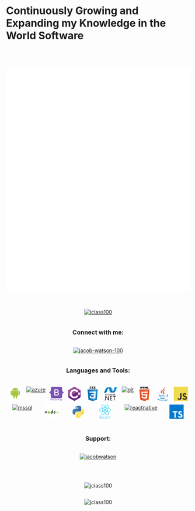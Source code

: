 <style>
    .metrics {
        display: flex;
        justify-content: space-evenly;
        align-items: center;
        flex-wrap: wrap;
        padding: 2rem;
        width: 100%;
    }
    .metrics img {
    }
    .body {
        display: flex;
        justify-content: space-evenly;
        align-items: center;
        flex-flow: column wrap;
    }
    .languagesAndTools {
        display: flex;
        flex-wrap: wrap;
        justify-content: space-around;
    }
    .languagesAndTools a {
        padding: 0.2rem;
    }

</style>
<div class="body">
    <h1>Continuously Growing and Expanding my Knowledge in the World Software</h3>
    <br>

<div class="metrics">
    <img src="/metrics.plugin.isocalendar.svg" alt="Metrics">
    <img src="/github-metrics.svg" alt="Metrics" >
</div>

<p> 
    <a href="https://github.com/ryo-ma/github-profile-trophy"><img src="https://github-profile-trophy.vercel.app/?username=jclass100" alt="jclass100" /></a> 
</p>

<h3>Connect with me:</h3>
<p >
    <a href="https://linkedin.com/in/jacob-watson-100" target="blank"><img  src="https://raw.githubusercontent.com/rahuldkjain/github-profile-readme-generator/master/src/images/icons/Social/linked-in-alt.svg" alt="jacob-watson-100" height="30" width="40" /></a>
</p>

<h3 >Languages and Tools:</h3>
<p class="languagesAndTools"> 
    <a href="https://developer.android.com" target="_blank" rel="noreferrer"> <img src="https://raw.githubusercontent.com/devicons/devicon/master/icons/android/android-original-wordmark.svg" alt="android" width="40" height="40"/> </a> 
    <a href="https://azure.microsoft.com/en-in/" target="_blank" rel="noreferrer"> <img src="https://www.vectorlogo.zone/logos/microsoft_azure/microsoft_azure-icon.svg" alt="azure" width="40" height="40"/> </a> 
    <a href="https://getbootstrap.com" target="_blank" rel="noreferrer"> <img src="https://raw.githubusercontent.com/devicons/devicon/master/icons/bootstrap/bootstrap-plain-wordmark.svg" alt="bootstrap" width="40" height="40"/> </a> 
    <a href="https://www.w3schools.com/cs/" target="_blank" rel="noreferrer"> <img src="https://raw.githubusercontent.com/devicons/devicon/master/icons/csharp/csharp-original.svg" alt="csharp" width="40" height="40"/> </a> 
    <a href="https://www.w3schools.com/css/" target="_blank" rel="noreferrer"> <img src="https://raw.githubusercontent.com/devicons/devicon/master/icons/css3/css3-original-wordmark.svg" alt="css3" width="40" height="40"/> </a> 
    <a href="https://dotnet.microsoft.com/" target="_blank" rel="noreferrer"> <img src="https://raw.githubusercontent.com/devicons/devicon/master/icons/dot-net/dot-net-original-wordmark.svg" alt="dotnet" width="40" height="40"/> </a> 
    <a href="https://git-scm.com/" target="_blank" rel="noreferrer"> <img src="https://www.vectorlogo.zone/logos/git-scm/git-scm-icon.svg" alt="git" width="40" height="40"/> </a> 
    <a href="https://www.w3.org/html/" target="_blank" rel="noreferrer"> <img src="https://raw.githubusercontent.com/devicons/devicon/master/icons/html5/html5-original-wordmark.svg" alt="html5" width="40" height="40"/> </a> 
    <a href="https://www.java.com" target="_blank" rel="noreferrer"> <img src="https://raw.githubusercontent.com/devicons/devicon/master/icons/java/java-original.svg" alt="java" width="40" height="40"/> </a> 
    <a href="https://developer.mozilla.org/en-US/docs/Web/JavaScript" target="_blank" rel="noreferrer"> <img src="https://raw.githubusercontent.com/devicons/devicon/master/icons/javascript/javascript-original.svg" alt="javascript" width="40" height="40"/> 
    </a> <a href="https://www.microsoft.com/en-us/sql-server" target="_blank" rel="noreferrer"> <img src="https://www.svgrepo.com/show/303229/microsoft-sql-server-logo.svg" alt="mssql" width="40" height="40"/> </a> 
    <a href="https://nodejs.org" target="_blank" rel="noreferrer"> <img src="https://raw.githubusercontent.com/devicons/devicon/master/icons/nodejs/nodejs-original-wordmark.svg" alt="nodejs" width="40" height="40"/> </a> 
    <a href="https://www.python.org" target="_blank" rel="noreferrer"> <img src="https://raw.githubusercontent.com/devicons/devicon/master/icons/python/python-original.svg" alt="python" width="40" height="40"/> </a> 
    <a href="https://reactjs.org/" target="_blank" rel="noreferrer"> <img src="https://raw.githubusercontent.com/devicons/devicon/master/icons/react/react-original-wordmark.svg" alt="react" width="40" height="40"/> </a> 
    <a href="https://reactnative.dev/" target="_blank" rel="noreferrer"> <img src="https://reactnative.dev/img/header_logo.svg" alt="reactnative" width="40" height="40"/> </a> 
    <a href="https://www.typescriptlang.org/" target="_blank" rel="noreferrer"> <img src="https://raw.githubusercontent.com/devicons/devicon/master/icons/typescript/typescript-original.svg" alt="typescript" width="40" height="40"/> </a> 
</p>

<h3 >Support:</h3>
<p>
    <a href="https://www.buymeacoffee.com/jacobwatson"> <img  src="https://cdn.buymeacoffee.com/buttons/v2/default-yellow.png" height="50" width="210" alt="jacobwatson" /></a>
</p>

<br>
<br>

<p>
    <img  src="https://github-readme-stats.vercel.app/api/top-langs?username=jclass100&show_icons=true&locale=en&layout=compact" alt="jclass100" />
</p>

<p>
    <img  src="https://github-readme-streak-stats.herokuapp.com/?user=jclass100&" alt="jclass100" />
</p>
</div>
